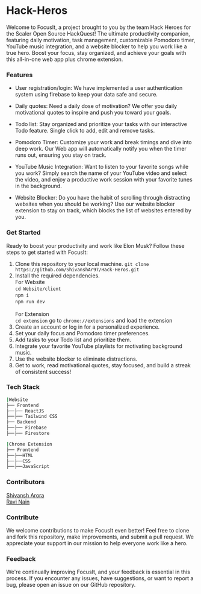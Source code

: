 # Hack-Heros

Welcome to FocusIt, a project brought to you by the team Hack Heroes for the Scaler Open Source HackQuest! The ultimate productivity companion, featuring daily motivation, task management, customizable Pomodoro timer, YouTube music integration, and a website blocker to help you work like a true hero. Boost your focus, stay organized, and achieve your goals with this all-in-one web app plus chrome extension.

### Features
- User registration/login: We have implemented a user authentication system using firebase to keep your data safe and secure.
  
- Daily quotes: Need a daily dose of motivation? We offer you daily motivational quotes to inspire and push you toward your goals.

- Todo list: Stay organized and prioritize your tasks with our interactive Todo feature. Single click to add, edit and remove tasks.

- Pomodoro Timer: Customize your work and break timings and dive into deep work. Our Web app will automatically notify you when the timer runs out, ensuring you stay on track.

- YouTube Music Integration: Want to listen to your favorite songs while you work? Simply search the name of your YouTube video and select the video, and enjoy a productive work session with your favorite tunes in the background.

- Website Blocker: Do you have the habit of scrolling through distracting websites when you should be working? Use our website blocker extension to stay on track, which blocks the list of websites entered by you.

### Get Started

Ready to boost your productivity and work like Elon Musk? Follow these steps to get started with FocusIt:

1. Clone this repository to your local machine. ``` git clone https://github.com/ShivanshAr97/Hack-Heros.git ```
2. Install the required dependencies.<br/> For Website <br/> ```cd Website/client```<br/>  ```npm i``` <br/> ```npm run dev``` <br/> <br/> For Extension <br/> ```cd extension``` go to ```chrome://extensions``` and load the extension
3. Create an account or log in for a personalized experience.
4. Set your daily focus and Pomodoro timer preferences.
5. Add tasks to your Todo list and prioritize them.
6. Integrate your favorite YouTube playlists for motivating background music.
7. Use the website blocker to eliminate distractions.
8. Get to work, read motivational quotes, stay focused, and build a streak of consistent success!

### Tech Stack
```sh
|Website
├── Frontend
├──├── ReactJS
├──├── Tailwind CSS 
├── Backend
├──├── Firebase
├──├── Firestore

|Chrome Extension
├── Frontend
├──├──HTML
├──├──CSS
├──├──JavaScript
```


### Contributors
[Shivansh Arora](https://github.com/ShivanshAr97) <br/>
[Ravi Nain](https://github.com/ravinainn)

### Contribute

We welcome contributions to make FocusIt even better! Feel free to clone and fork this repository, make improvements, and submit a pull request. We appreciate your support in our mission to help everyone work like a hero.

### Feedback

We're continually improving FocusIt, and your feedback is essential in this process. If you encounter any issues, have suggestions, or want to report a bug, please open an issue on our GitHub repository.
